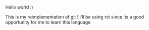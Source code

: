 Hello world :)

This is my reimplementation of git ! i'll be using rst since its a good
opportunity for me to learn this language
